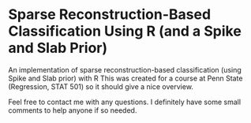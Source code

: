 # Sparse Reconstruction-Based Classification Using R (and a Spike and Slab Prior)
An implementation of sparse reconstruction-based classification (using Spike and Slab prior) with R
This was created for a course at Penn State (Regression, STAT 501) so it should give a nice overview.

Feel free to contact me with any questions.  I definitely have some small comments to help anyone if
so needed.
